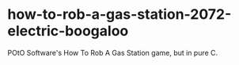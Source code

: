 # how-to-rob-a-gas-station-2072-electric-boogaloo
POtO Software's How To Rob A Gas Station game, but in pure C.
